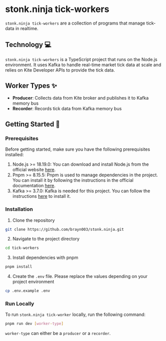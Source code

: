 # stonk.ninja tick-workers
`stonk.ninja tick-workers` are a collection of programs that manage tick-data in realtime.

## Technology 💻
`stonk.ninja tick-workers` is a TypeScript project that runs on the Node.js environment. It uses Kafka to handle real-time market tick data at scale and relies on Kite Developer APIs to provide the tick data.


## Worker Types ✨
- **Producer**: Collects data from Kite broker and publishes it to Kafka memory bus
- **Recorder**: Records tick data from Kafka memory bus


## Getting Started 🚀

### Prerequisites
Before getting started, make sure you have the following prerequisites installed:

1. Node.js >= 18.19.0: You can download and install Node.js from the official website [here](https://nodejs.org/en/download).
2. Pnpm >= 8.15.5: Pnpm is used to manage dependencies in the project. You can install it by following the instructions in the official documentation [here](https://pnpm.io/installation).
3. Kafka >= 3.7.0: Kafka is needed for this project. You can follow the instructions [here](https://kafka.apache.org/quickstart) to install it.

### Installation
1. Clone the repository
```bash
git clone https://github.com/brayn003/stonk.ninja.git
```
2. Navigate to the project directory
```bash
cd tick-workers
```
3. Install dependencies with pnpm
```bash
pnpm install
```
4. Create the `.env` file. Please replace the values depending on your project environment
```bash
cp .env.example .env
```

### Run Locally
To run `stonk.ninja tick-worker` locally, run the following command:
```bash
pnpm run dev [worker-type]
```
`worker-type` can either be a `producer` or a `recorder`.


